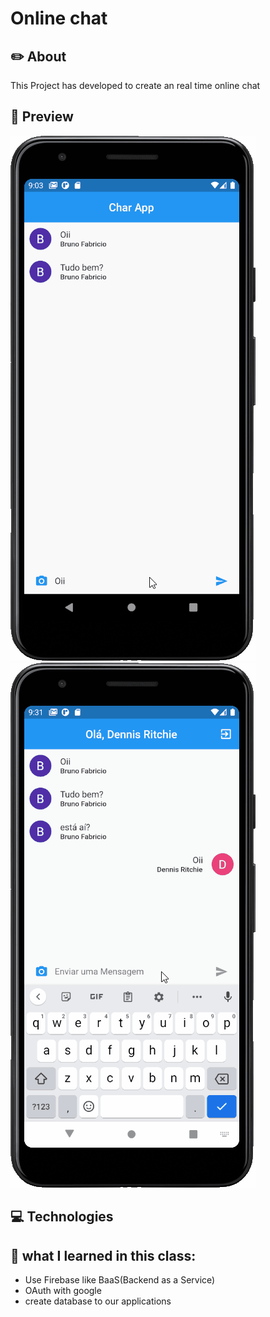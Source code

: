 # Online chat

## ✏️ About
This Project has developed to create an real time online chat

## 📱 Preview

![](.github/preview.gif) ![](.github/preview2.gif) 

## 💻 Technologies 



## 🧠 what I learned in this class:
- Use Firebase like BaaS(Backend as a Service)
- OAuth with google
- create database to our applications